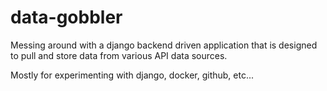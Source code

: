 # data-gobbler

Messing around with a django backend driven application that is designed to pull and store data from various API data sources.

Mostly for experimenting with django, docker, github, etc...

